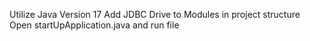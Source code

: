 Utilize Java Version 17
Add JDBC Drive to Modules in project structure
Open startUpApplication.java and run file